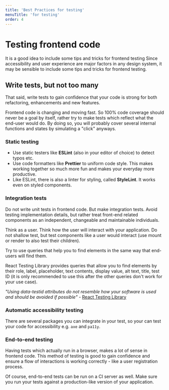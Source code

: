 ```yaml
---
title: 'Best Practices for testing'
menuTitle: 'for testing'
order: 4
---
```


# Testing frontend code

It is a good idea to include some tips and tricks for frontend testing
Since accessibility and user experience are major factors in any design system, it may be sensible to include some tips and tricks for frontend testing.

## Write tests, but not too many

That said, write tests to gain confidence that your code is strong for both refactoring, enhancements and new features.

Frontend code is changing and moving fast. So 100% code coverage should never be a goal by itself, rather try to make tests which reflect what the end-user would do. By doing so, you will probably cover several internal functions and states by simulating a "click" anyways.

### Static testing

- Use static testers like **ESLint** (also in your editor of choice) to detect typos etc.
- Use code formatters like **Prettier** to uniform code style. This makes working together so much more fun and makes your everyday more productive.
- Like ESLint, there is also a linter for styling, called **StyleLint**. It works even on styled components.

### Integration tests

Do not write unit tests in frontend code. But make integration tests. Avoid testing implementation details, but rather treat front-end related components as an independent, changeable and maintainable individuals.

Think as a user. Think how the user will interact with your application. Do not shallow test, but test components like a user would interact (use mount or render to also test their children).

Try to use queries that help you to find elements in the same way that end-users will find them. 

React Testing Library provides queries that allow you to find elements by their role, label, placeholder, text contents, display value, alt text, title, test ID (it is only recommended to use this after the other queries don't work for your use case).

_"Using data-testid attributes do not resemble how your software is used and should be avoided if possible"_ - [React Testing Library](https://testing-library.com/docs/queries/bytestid/)

### Automatic accessibility testing

There are several packages you can integrate in your test, so your can test your code for accessibility e.g. `axe` and `pa11y`.

### End-to-end testing

Having tests which actually run in a browser, makes a lot of sense in frontend code. This method of testing is good to gain confidence and ensure a flow of interactions is working correctly - like a user registration process.

Of course, end-to-end tests can be run on a CI server as well. Make sure you run your tests against a production-like version of your application.
